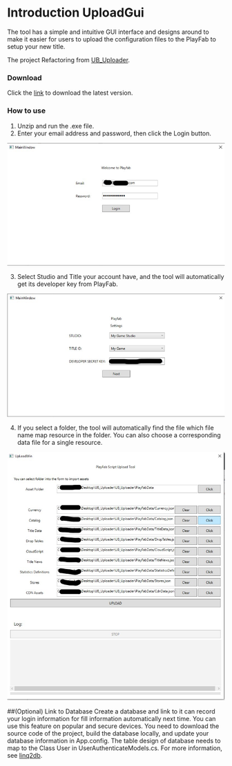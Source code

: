 # Introduction UploadGui

The tool has a  simple and intuitive GUI interface and designs around to make it easier for users to upload the configuration files to the PlayFab to setup your new title.


The project Refactoring from [UB_Uploader](
https://github.com/PlayFab/UnicornBattle/tree/master/UB_Uploader).

### Download

Click the [link](https://github.com/Rockiez/UploadGui/releases) to download the latest version.

### How to use

1. Unzip and run the .exe file.
2. Enter your email address and password, then click the Login button.

![Login](http://github.com/rockiez/UploadGui/raw/master/images/login.jpg)

3. Select Studio and Title your account have, and the tool will automatically get its developer key from PlayFab.

![selectTitl](http://github.com/rockiez/UploadGui/raw/master/images/selectTitle.jpg)

4. If you select a folder, the tool will automatically find the file which file name map resource in the folder. You can also choose a corresponding data file for a single resource.

![Upload](http://github.com/rockiez/UploadGui/raw/master/images/upload.jpg)

##(Optional) Link to Database
Create a database and link to it can record your login information for fill information automatically next time. You can use this feature on popular and secure devices.
You need to download the source code of the project, build the database locally, and update your database information in App.config. The table design of database needs to map to the Class User in UserAuthenticateModels.cs. For more information, see [linq2db](HTTPS://github.com/linq2db/linq2db).
